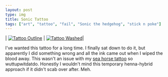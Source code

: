 ```yaml
---
layout: post
type: img
title: Sonic Tattoo
tags: ["art", "tattoo", "fail", "Sonic the hedgehog", "stick n poke"]
---
```


| [![Tattoo Outline](https://i.postimg.cc/QC21cQ9r/PXL-20210602.jpg)](https://i.postimg.cc/XvRNgsNq/PXL-20210602-024748123.jpg) |  [![Tattoo Washed](https://i.postimg.cc/jqmHVb8k/PXL-20210603.jpg)](https://i.postimg.cc/VvY87Txf/PXL-20210603-003950456.jpg)|

I've wanted this tattoo for a long time.  I finally sat down to do it, but apparently I did something wrong and all the ink came out when I wiped the blood away.  This wasn't an issue with my [sea horse tattoo](https://saturdayxiii.github.io/2015/10/27/Scarification-is-hard-I/) so wuttupwitdatdo.  Honestly I wouldn't mind this temporary henna-hybrid approach if it didn't scab over after.  Meh.
